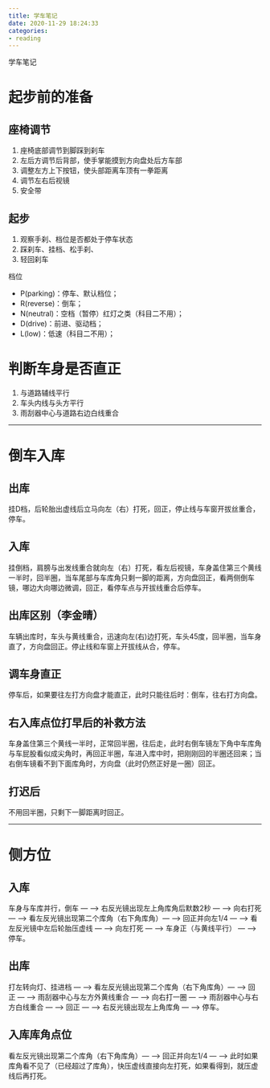 ```yaml
---
title: 学车笔记
date: 2020-11-29 18:24:33
categories: 
- reading
---
```

学车笔记

# 起步前的准备

## 座椅调节

1. 座椅底部调节到脚踩到刹车
2. 左后方调节后背部，使手掌能摸到方向盘处后方车部
3. 调整左方上下按钮，使头部距离车顶有一拳距离
4. 调节左右后视镜
5. 安全带

## 起步

1. 观察手刹、档位是否都处于停车状态
2. 踩刹车、挂档、松手刹、
3. 轻回刹车

档位

- P(parking)：停车、默认档位；
- R(reverse)：倒车；
- N(neutral)：空档（暂停）红灯之类（科目二不用）；
- D(drive)：前进、驱动档；
- L(low)：低速（科目二不用）；

# 判断车身是否直正

1. 与道路辅线平行
2. 车头内线与头方平行
3. 雨刮器中心与道路右边白线重合

---

# 倒车入库

## 出库

挂D档，后轮胎出虚线后立马向左（右）打死，回正，停止线与车窗开拔丝重合，停车。

## 入库

挂倒档，肩膀与出发线重合就向左（右）打死，看左后视镜，车身盖住第三个黄线一半时，回半圈，当车尾部与车库角只剩一脚的距离，方向盘回正，看两侧倒车镜，哪边大向哪边微调，回正，看停车点与开拔线重合后停车。

## 出库区别（李金晴）

车辆出库时，车头与黄线重合，迅速向左(右)边打死，车头45度，回半圈，当车身直了，方向盘回正。停止线和车窗上开拔线从合，停车。

## 调车身直正

停车后，如果要往左打方向盘才能直正，此时只能往后时：倒车，往右打方向盘。

## 右入库点位打早后的补救方法

车身盖住第三个黄线一半时，正常回半圈，往后走，此时右倒车镜左下角中车库角与车屁股看似成尖角时，再回正半圈，车进入库中时，把刚刚回的半圈还回来；当右倒车镜看不到下面库角时，方向盘（此时仍然正好是一圈）回正。

## 打迟后

不用回半圈，只剩下一脚距离时回正。

---

# 侧方位

## 入库

车身与车库并行，倒车 — —> 右反光镜出现左上角库角后默数2秒 — —> 向右打死 — —> 看左反光镜出现第二个库角（右下角库角）— —> 回正并向左1/4  — —> 看左反光镜中左后轮胎压虚线 — —> 向左打死 — —> 车身正（与黄线平行） — —> 停车。

## 出库

打左转向灯、挂进档 — —> 看左反光镜出现第二个库角（右下角库角）— —> 回正 — —> 雨刮器中心与左方外黄线重合 — —> 向右打一圈 — —> 雨刮器中心与右方白线重合 — —> 回正 — —> 右反光镜出现左上角库角 — —>  停车。

## 入库库角点位

看左反光镜出现第二个库角（右下角库角）— —> 回正并向左1/4  — —> 此时如果库角看不见了（已经超过了库角），快压虚线直接向左打死，如果看得到，就压虚线后再打死。